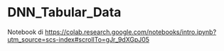 # DNN_Tabular_Data

Notebook di https://colab.research.google.com/notebooks/intro.ipynb?utm_source=scs-index#scrollTo=gJr_9dXGpJ05
